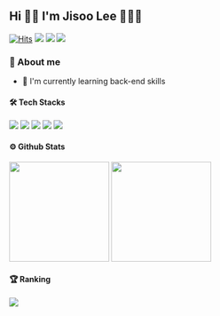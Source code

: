 
## Hi 👋🏻  I'm Jisoo Lee 👩🏻‍💻 
[![Hits](https://hits.seeyoufarm.com/api/count/incr/badge.svg?url=https%3A%2F%2Fgithub.com%2F1eejisoo%2Fhit-counter&count_bg=%23FFA747&title_bg=%23555555&icon=&icon_color=%23E7E7E7&title=hits&edge_flat=false)](https://hits.seeyoufarm.com)
<a href="https://1eejisoo.github.io" target="_blank"><img src="https://img.shields.io/badge/Tech Blog-DD0B78?style=flat-square&logo=GitHub%20Sponsors&logoColor=white"/></a>
<a href="https://www.instagram.com/1eejisoo/" target="_blank"><img src="https://img.shields.io/badge/Instagram-CE2FD5?style=flat-square&logo=Instagram&logoColor=white"/></a>
<a href="mailto:jisu991012@gmail.com" target="_blank"><img src="https://img.shields.io/badge/Gmail-EA4335?style=flat-square&logo=Gmail&logoColor=white"/></a>
<br>

### 💬 About me
- 🌱 I'm currently learning back-end skills

#### 🛠 Tech Stacks
<p>
<img src="https://img.shields.io/badge/Java-007396?style=flat-square&logo=Java&logoColor=white"/>
<img src="https://img.shields.io/badge/JavaScript-F7DF1E?style=flat-square&logo=JavaScript&logoColor=white"/>
<img src="https://img.shields.io/badge/Spring-6DB33F?style=flat-square&logo=Spring&logoColor=white"/>
<img src="https://img.shields.io/badge/MySQL-4479A1?style=flat-square&logo=MySQL&logoColor=white"/>
<img src="https://img.shields.io/badge/AWS-232F3E?style=flat-square&logo=AmazonAWS&logoColor=white"/>
</p>

#### ⚙️ Github Stats
<p>
  <img height="180em" src="https://github-readme-stats.vercel.app/api?username=1eejisoo&show_icons=true&include_all_commits=true&bg_color=30,D1D1D1,5E5E5E&title_color=fff&text_color=fff">
  <img height="180em" src="https://github-readme-stats.vercel.app/api/top-langs/?username=1eejisoo&layout=compact&bg_color=30,D1D1D1,5E5E5E&title_color=fff&text_color=fff">
</p>

#### 🏆 Ranking
<img src="http://mazassumnida.wtf/api/v2/generate_badge?boj=1eejisoo">
